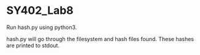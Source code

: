 # SY402_Lab8

Run hash.py using python3.

hash.py will go through the filesystem and hash files found. These hashes are printed to stdout.
